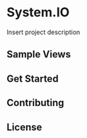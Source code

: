 # System.IO

Insert project description

## Sample Views

## Get Started

## Contributing

## License